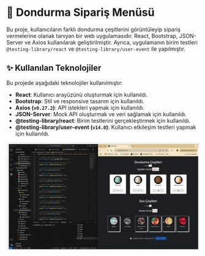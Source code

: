 # 🍦 Dondurma Sipariş Menüsü

Bu proje, kullanıcıların farklı dondurma çeşitlerini görüntüleyip sipariş vermelerine olanak tanıyan bir web uygulamasıdır. React, Bootstrap, JSON-Server ve Axios kullanılarak geliştirilmiştir. Ayrıca, uygulamanın birim testleri `@testing-library/react` ve `@testing-library/user-event` ile yapılmıştır.

## ✨ Kullanılan Teknolojiler

Bu projede aşağıdaki teknolojiler kullanılmıştır:

- **React**: Kullanıcı arayüzünü oluşturmak için kullanıldı.
- **Bootstrap**: Stil ve responsive tasarım için kullanıldı.
- **Axios (`v0.27.2`)**: API istekleri yapmak için kullanıldı.
- **JSON-Server**: Mock API oluşturmak ve veri sağlamak için kullanıldı.
- **@testing-library/react**: Birim testlerini gerçekleştirmek için kullanıldı.
- **@testing-library/user-event (`v14.0`)**: Kullanıcı etkileşim testleri yapmak için kullanıldı.


![](https://github.com/Rasime-Dumlupunar/ice-cream-unit-test/blob/main/ice-cream.gif)
